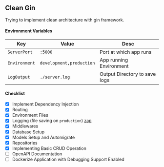 ## Clean Gin 

Trying to implement clean architecture with gin framework. 

#### Environment Variables
|  Key | Value | Desc |
|------|-------|------|
| `ServerPort`  | `:5000` | Port at which app runs | 
| `Environment` | `development,production` | App running Environment |
| `LogOutput`   | `./server.log` | Output Directory to save logs |

#### Checklist
- [x] Implement Dependency Injection 
- [x] Routing
- [x] Environment Files
- [x] Logging (file saving on `production`) [zap](https://github.com/uber-go/zap)
- [x] Middlewares 
- [x] Database Setup
- [x] Models Setup and Automigrate
- [x] Repositories
- [x] Implementing Basic CRUD Operation
- [ ] OpenAPI Documentation
- [ ] Dockerize Application with Debugging Support Enabled
